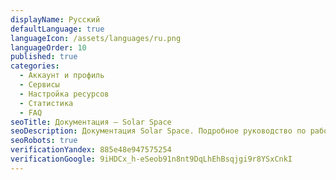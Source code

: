 ```yaml
---
displayName: Русский
defaultLanguage: true
languageIcon: /assets/languages/ru.png
languageOrder: 10
published: true
categories:
  - Аккаунт и профиль
  - Сервисы
  - Настройка ресурсов
  - Статистика
  - FAQ
seoTitle: Документация — Solar Space
seoDescription: Документация Solar Space. Подробное руководство по работе с платформой Solar Space — добавление новых ресурсов, настройка сервисов, оплата тарифов и многое другое
seoRobots: true
verificationYandex: 885e48e947575254
verificationGoogle: 9iHDCx_h-eSeob91n8nt9DqLhEhBsqjgi9r8YSxCnkI
---
```



